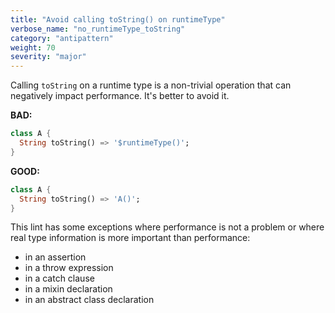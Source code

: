 ```yaml
---
title: "Avoid calling toString() on runtimeType"
verbose_name: "no_runtimeType_toString"
category: "antipattern"
weight: 70
severity: "major"
---
```

Calling `toString` on a runtime type is a non-trivial operation that can
negatively impact performance. It's better to avoid it.

**BAD:**
```dart
class A {
  String toString() => '$runtimeType()';
}
```

**GOOD:**
```dart
class A {
  String toString() => 'A()';
}
```

This lint has some exceptions where performance is not a problem or where real
type information is more important than performance:

* in an assertion
* in a throw expression
* in a catch clause
* in a mixin declaration
* in an abstract class declaration


